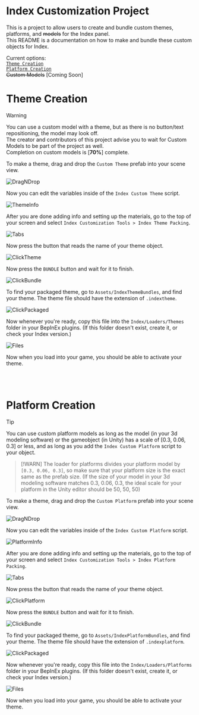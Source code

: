 # Index Customization Project

This is a project to allow users to create and bundle custom themes, platforms, and ~~models~~ for the Index panel. <br/>
This README is a documentation on how to make and bundle these custom objects for Index.

Current options: <br/>
[`Theme Creation`](#Theme-Creation) <br/>
[`Platform Creation`](#Platform-Creation) <br/>
~~Custom Models~~ [Coming Soon] <br/>

# Theme Creation

> [!WARNING]  
> You can use a custom model with a theme, but as there is no button/text repositioning, the model may look off. <br/>
> The creator and contributors of this project advise you to wait for Custom Models to be part of the project as well. <br/>
> Completion on custom models is [**70%**] complete.

To make a theme, drag and drop the `Custom Theme` prefab into your scene view. <br/>

![DragNDrop](https://github.com/user-attachments/assets/d597ba6d-9ae8-4a33-840b-442a1f605ce4) <br/>


Now you can edit the variables inside of the `Index Custom Theme` script. <br/>

![ThemeInfo](https://github.com/user-attachments/assets/2de37424-8a57-4e07-bfc8-96cb18d54b85) <br/>


After you are done adding info and setting up the materials, go to the top of your screen and select `Index Customization Tools > Index Theme Packing`. <br/>

![Tabs](https://github.com/user-attachments/assets/b812f7aa-a316-4d29-ad37-d32523c76785) <br/>


Now press the button that reads the name of your theme object. <br/>

![ClickTheme](https://github.com/user-attachments/assets/b7293409-f323-43ba-9f68-200102c7ac68) <br/>


Now press the `BUNDLE` button and wait for it to finish. <br/>

![ClickBundle](https://github.com/user-attachments/assets/2818b1e0-c24a-466d-bf37-ff52541f273b) <br/>


To find your packaged theme, go to `Assets/IndexThemeBundles`, and find your theme. The theme file should have the extension of `.indextheme`. <br/>

![ClickPackaged](https://github.com/user-attachments/assets/49100fd6-38af-480d-b5a6-b8036fd3d2f0) <br/>


Now whenever you're ready, copy this file into the `Index/Loaders/Themes` folder in your BepInEx plugins. (If this folder doesn't exist, create it, or check your Index version.) <br/>

![Files](https://github.com/user-attachments/assets/b1e72c84-83c1-4c46-a425-0dcf7d594305) <br/>


Now when you load into your game, you should be able to activate your theme.

<br/>
<br/>

# Platform Creation

> [!TIP]
> You can use custom platform models as long as the model (in your 3d modeling software) or the gameobject (in Unity) has a scale of [0.3, 0.06, 0.3] or less, and as long as you add the `Index Custom Platform` script to your object.

> [!WARN]
> The loader for platforms divides your platform model by `[0.3, 0.06, 0.3]`, so make sure that your platform size is the exact same as the prefab size. (If the size of your model in your 3d modeling software matches 0.3, 0.06, 0.3, the ideal scale for your platform in the Unity editor should be 50, 50, 50)

To make a theme, drag and drop the `Custom Platform` prefab into your scene view. <br/>

![DragNDrop](https://github.com/user-attachments/assets/49b70725-695e-49f7-aa89-27ae3f2d0886) <br/>


Now you can edit the variables inside of the `Index Custom Platform` script. <br/>

![PlatformInfo](https://github.com/user-attachments/assets/bcd7bac9-0c98-4045-b2ef-ebc048739945) <br/>


After you are done adding info and setting up the materials, go to the top of your screen and select `Index Customization Tools > Index Platform Packing`. <br/>

![Tabs](https://github.com/user-attachments/assets/9404dcb1-04b7-4f03-9f14-c1141744a96b) <br/>


Now press the button that reads the name of your theme object. <br/>

![ClickPlatform](https://github.com/user-attachments/assets/38eeb8e5-a8fe-40da-b0ef-0081a75c2bb1) <br/>


Now press the `BUNDLE` button and wait for it to finish. <br/>

![ClickBundle](https://github.com/user-attachments/assets/4099b4e1-336a-47d7-8818-4f57968d8ff0) <br/>


To find your packaged theme, go to `Assets/IndexPlatformBundles`, and find your theme. The theme file should have the extension of `.indexplatform`. <br/>

![ClickPackaged](https://github.com/user-attachments/assets/60cbd9fc-c14e-45d0-90aa-93ee906b5c02) <br/>


Now whenever you're ready, copy this file into the `Index/Loaders/Platforms` folder in your BepInEx plugins. (If this folder doesn't exist, create it, or check your Index version.) <br/>

![Files](https://github.com/user-attachments/assets/1799ce67-80ad-4e65-af08-510dae512e09) <br/>


Now when you load into your game, you should be able to activate your theme.
